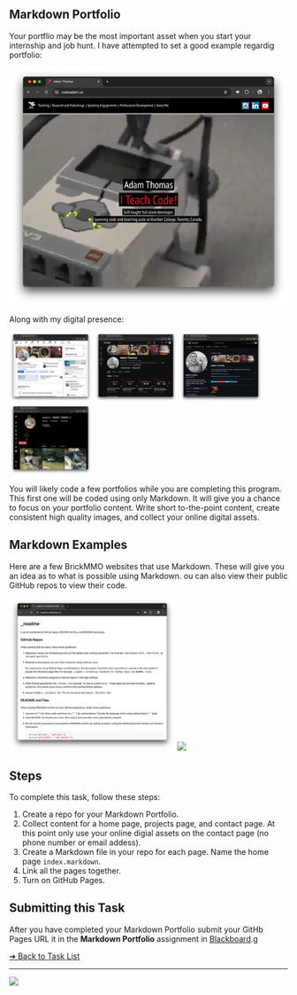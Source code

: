<style>@import url("//readme.codeadam.ca/readme.css");</style>

## Markdown Portfolio

Your portflio may be the most important asset when you start your internship and job hunt. I have attempted to set a good example regardig portfolio:

[![CodeAdam](images/screenshot-codeadam.png)](https://codeadam.ca)

Along with my digital presence:

[<img src="images/screenshot-linkedin.png" width="150">](https://www.linkedin.com/in/adambenjaminthomas/)
[<img src="images/screenshot-youtube.png" width="150">](https://www.youtube.com/@codeadamca)
[<img src="images/screenshot-github.png" width="150">](https://github.com/codeadamca)
[<img src="images/screenshot-instagram.png" width="150">](https://www.instagram.com/codeadamca/)

You will likely code a few portfolios while you are completing this program. This first one will be coded using only Markdown. It will give you a chance to focus on your portfolio content. Write short to-the-point content, create consistent high quality images, and collect your online digital assets. 

## Markdown Examples

Here are a few BrickMMO websites that use Markdown. These will give you an idea as to what is possible using Markdown. ou can also view their public GitHub repos to view their code.

[<img src="images/screenshot-tidy.png" width="300">](https://github.com/BrickMMO/tidy)
[<img src="images/screenshot-brickmmo-bran ding.png" width="300">](https://github.com/BrickMMO/branding)

## Steps

To complete this task, follow these steps:

1. Create a repo for your Markdown Portfolio. 
2. Collect content for a home page, projects page, and contact page. At this point only use your online digial assets on the contact page (no phone number or email addess).
3. Create a Markdown file in your repo for each page. Name the home page `index.markdown`.
4. Link all the pages together.
5. Turn on GitHub Pages.

## Submitting this Task

After you have completed your Markdown Portfolio submit your GitHb Pages URL it in the **Markdown Portfolio** assignment in [Blackboard](https://learn.humber.ca/).g

[&#10132; Back to Task List](/)

---

<a href="https://brickmmo.com">
<img src="https://brickmmo.com/images/brickmmo-logo-horizontal.jpg" width="100">
</a>
